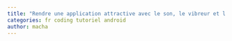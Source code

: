```yaml
---
title: "Rendre une application attractive avec le son, le vibreur et l'accéléromètre"
categories: fr coding tutoriel android
author: macha
---
```

